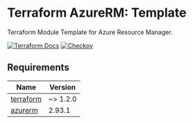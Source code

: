 <!-- BEGIN_TF_DOCS -->
# Terraform AzureRM: Template

Terraform Module Template for Azure Resource Manager.

[![Terraform Docs](https://github.com/fr-platform/terraform-azurerm-template/actions/workflows/terraform-docs.yml/badge.svg)](https://github.com/fr-platform/terraform-azurerm-template/actions/workflows/terraform-docs.yml)
[![Checkov](https://github.com/fr-platform/terraform-azurerm-template/actions/workflows/checkov.yml/badge.svg)](https://github.com/fr-platform/terraform-azurerm-template/actions/workflows/checkov.yml)

## Requirements

| Name | Version |
|------|---------|
| <a name="requirement_terraform"></a> [terraform](#requirement\_terraform) | ~> 1.2.0 |
| <a name="requirement_azurerm"></a> [azurerm](#requirement\_azurerm) | 2.93.1 |
<!-- END_TF_DOCS -->
